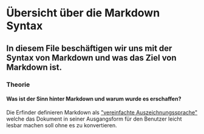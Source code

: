 # Übersicht über die Markdown Syntax 
## In diesem File beschäftigen wir uns mit der Syntax von Markdown und was das Ziel von Markdown ist.
### Theorie
#### Was ist der Sinn hinter Markdown und warum wurde es erschaffen?

Die Erfinder definieren Markdown als ["vereinfachte Auszeichnungssprache"](https://de.wikipedia.org/wiki/Vereinfachte_Auszeichnungssprache) welche das Dokument in seiner
Ausgangsform für den Benutzer leicht lesbar machen soll ohne es zu konvertieren.
